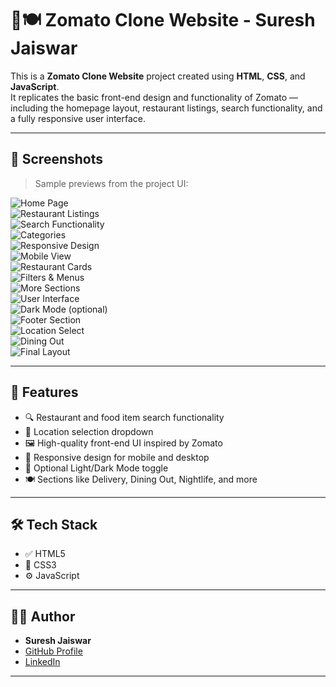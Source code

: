 
# 🍔🍽️ Zomato Clone Website - Suresh Jaiswar

This is a **Zomato Clone Website** project created using **HTML**, **CSS**, and **JavaScript**.  
It replicates the basic front-end design and functionality of Zomato — including the homepage layout, restaurant listings, search functionality, and a fully responsive user interface.

---

## 📸 Screenshots

> Sample previews from the project UI:

![Home Page](image/1.png)  
![Restaurant Listings](image/2.png)  
![Search Functionality](image/3.png)  
![Categories](image/4.png)  
![Responsive Design](image/5.png)  
![Mobile View](image/6.png)  
![Restaurant Cards](image/7.png)  
![Filters & Menus](image/8.png)  
![More Sections](image/9.png)  
![User Interface](image/10.png)  
![Dark Mode (optional)](image/11.png)  
![Footer Section](image/12.png)  
![Location Select](image/13.png)  
![Dining Out](image/14.png)  
![Final Layout](image/15.png)

---

## 🚀 Features

- 🔍 Restaurant and food item search functionality  
- 📍 Location selection dropdown  
- 🖼️ High-quality front-end UI inspired by Zomato  
- 📱 Responsive design for mobile and desktop  
- 🌙 Optional Light/Dark Mode toggle  
- 🍽️ Sections like Delivery, Dining Out, Nightlife, and more  

---

## 🛠️ Tech Stack

- ✅ HTML5  
- 🎨 CSS3  
- ⚙️ JavaScript  

---


## 👨‍💻 Author

- **Suresh Jaiswar**
- [GitHub Profile](https://github.com/Suresh-Demon)
- [LinkedIn](https://www.linkedin.com/in/suresh-jaiswar-3338a027a/)

---
